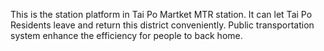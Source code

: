 This is the station platform in Tai Po Martket MTR station. It can let Tai Po Residents leave and return this district conveniently.
Public transportation system enhance the efficiency for people to back home. 
